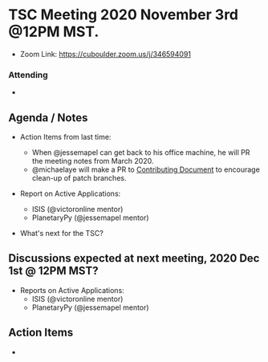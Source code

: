 # TSC Meeting 2020 November 3rd @12PM MST.
- Zoom Link: https://cuboulder.zoom.us/j/346594091

### Attending
- 


## Agenda / Notes
- Action Items from last time:
	- When @jessemapel can get back to his office machine, he will PR the meeting notes from March 2020.
	- @michaelaye will make a PR to [Contributing Document](https://github.com/planetarysoftware/TSC/blob/master/Contributing.md) to encourage clean-up of patch branches.

- Report on Active Applications:
	- ISIS (@victoronline mentor)
	- PlanetaryPy (@jessemapel mentor)

- What's next for the TSC?


## Discussions expected at next meeting, 2020 Dec 1st @ 12PM MST?
- Reports on Active Applications:
	- ISIS (@victoronline mentor)
	- PlanetaryPy (@jessemapel mentor)


## Action Items
- 
